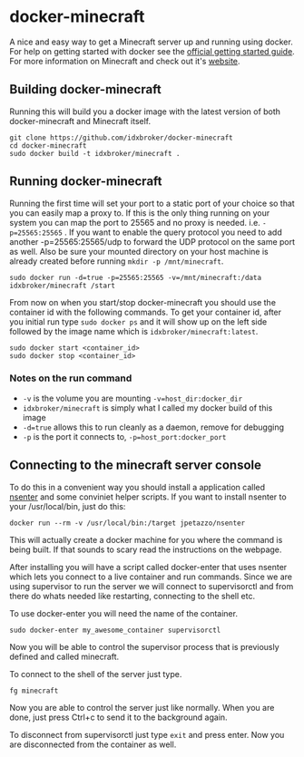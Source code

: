 # docker-minecraft

A nice and easy way to get a Minecraft server up and running using docker. For
help on getting started with docker see the [official getting started guide][0].
For more information on Minecraft and check out it's [website][1].


## Building docker-minecraft

Running this will build you a docker image with the latest version of both
docker-minecraft and Minecraft itself.

    git clone https://github.com/idxbroker/docker-minecraft
    cd docker-minecraft
    sudo docker build -t idxbroker/minecraft .


## Running docker-minecraft

Running the first time will set your port to a static port of your choice so
that you can easily map a proxy to. If this is the only thing running on your
system you can map the port to 25565 and no proxy is needed. i.e.
`-p=25565:25565` . If you want to enable the query protocol you need
to add another -p=25565:25565/udp to forward the UDP protocol on the
same port as well.
Also be sure your mounted directory on your host machine is
already created before running `mkdir -p /mnt/minecraft`.

    sudo docker run -d=true -p=25565:25565 -v=/mnt/minecraft:/data idxbroker/minecraft /start

From now on when you start/stop docker-minecraft you should use the container id
with the following commands. To get your container id, after you initial run
type `sudo docker ps` and it will show up on the left side followed by the
image name which is `idxbroker/minecraft:latest`.

    sudo docker start <container_id>
    sudo docker stop <container_id>


### Notes on the run command

 + `-v` is the volume you are mounting `-v=host_dir:docker_dir`
 + `idxbroker/minecraft` is simply what I called my docker build of this image
 + `-d=true` allows this to run cleanly as a daemon, remove for debugging
 + `-p` is the port it connects to, `-p=host_port:docker_port`

## Connecting to the minecraft server console

To do this in a convenient way you should install a application called
[nsenter][3] and some conviniet helper scripts.
If you want to install nsenter to your /usr/local/bin, just do this:

    docker run --rm -v /usr/local/bin:/target jpetazzo/nsenter

This will actually create a docker machine for you where the command is 
being built. If that sounds to scary read the instructions on the webpage.

After installing you will have a script called docker-enter that uses
nsenter which lets you connect to a live container and run commands. 
Since we are using supervisor to run the server we will connect to 
supervisorctl and from there do whats needed like restarting, 
connecting to the shell etc.

To use docker-enter you will need the name of the container.

    sudo docker-enter my_awesome_container supervisorctl

Now you will be able to control the supervisor process that is previously
defined and called minecraft.

To connect to the shell of the server just type.

    fg minecraft

Now you are able to control the server just like normally.
When you are done, just press Ctrl+c to send it to the background again.

To disconnect from supervisorctl just type `exit` and press enter.
Now you are disconnected from the container as well.



[0]: http://www.docker.io/gettingstarted/
[1]: http://minecraft.net/
[3]: https://github.com/jpetazzo/nsenter

